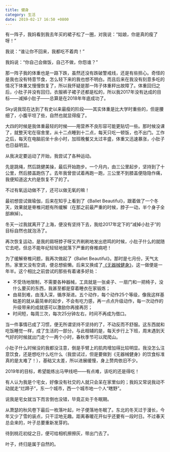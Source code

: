 ```yaml
---
title: 健身
category: 生活
date: 2019-02-17 16:50 +0800
---
```

有一阵子，我妈看到我去年买的裙子松了一圈，对我说：“姑娘，你是真的瘦了呀！”

<!--more-->

我说：“谁让你不回来，我都吃不着肉！”

我妈说：“你自己会做饭，自己不做，你怨谁？”

那一阵子我的体重也是一路下跌，虽然还没有跌破警戒线，还是有些担心。奇怪的是我也没有特意节食，怎么轻下来的我也想不明白。而且后来在我没有刻意多吃的情况下体重又慢慢恢复了，所以我怀疑是那一阵子体重秤出故障了。体重回归之后，小肚子并没有回归，衣服裤子裙子还都是松的，所以我2017年没有达成的目标——减掉小肚子——总算是在2018年年底成功了。

Sky说我现在达到了有史以来最瘦的阶段——其实体重是比大学时重些的，但是腰细了，小腹平坦了些，自然也就显得瘦了。

大四的时候是我体重最轻的时候——用营养不良形容可能更贴切一些。那时候没课了，就整天宅在宿舍里，从十二点睡到十二点，每天只吃一顿饭，也不出门。工作之后，每天在电脑前坐十余小时，加班晚餐又太过丰盛，体重又迅速暴涨，小肚子也日益明显。

从我决定要运动了开始，我尝试了各种运动。

先是跳绳，然后跳健美操，最后开始跑步。一个月内，由三公里起步，坚持到了十公里，然后膝盖跑伤了。去年我曾尝试着再跑一跑，三公里不到膝盖便隐隐作痛，我便知道这大约是恢复不了的了。

不过有氧运动做不了，还可以做无氧的嘛！

最初想尝试做瑜伽，后来在知乎上看到了《Ballet Beautiful》，跟着做了一个冬天，效果就是脊椎问题有所缓解（在那之前最严重的时候，脖子一动，半个身子全部麻掉）。

冬天一过我就离开了上海，便没有坚持下去，我给2017年定下的“减掉小肚子”的目标自然也就泡汤了。

再次恢复运动，是我的肩呀脖子呀又齐刷刷地发出悲鸣的时候，小肚子什么的就随它去吧，但总不能年纪轻轻地就落下严重的脊椎病吧！

为了缓解脊椎问题，我再次做起了《Ballet Beautiful》。那时是七月份，天气太热，家里又没有空调，便总想偷懒。后来又换成了[《无器械健身》](https://www.amazon.cn/dp/B00ZBLQ1QU)，这一做便是一年半。这个相比之前尝试的那些有着诸多好处：

* 不受场地限制，不需要各种器械，工具就是一张桌子、一扇门和一把椅子，没什么要买的东西，我甚至都是穿着睡衣在家锻炼；
* 由易到难，由浅入深，循序渐进。五个动作，每个动作25个等级，像我这样基础差的就从最简单的起步，不会有吃力感，再一点点升级动作，每一次动作的升级带来的成就感可以激励你再接再厉；
* 时间短，每周三次，每次25分钟左右，时间不再成为借口。

当一件事情已成了习惯，便无所谓坚持不坚持的了，不动反而不舒服。这东西就和吃饭睡觉一样，成了生活的一部分。与此相辅的是，每天步行上下班，周末遇到天气好的时候就出门走个一两个小时，春秋季节可以爬爬山。

小肚子什么时候没的我都没注意，倒是手臂上的肌肉增加得比较明显。我没怎么注意饮食，还是想吃什么吃什么（我尝试过，但是要做到《无器械健身》的饮食标准真的是太难了！），基础又太差，所以进展缓慢，身上赘肉依旧不少。

2019年的目标，希望能练出马甲线吧——有点难，该吃的还是得吃！

有人认为我是个宅女，好像没有社交的人就只会呆在家里似的；我妈又常说我动不动就走“烂蹄子”，东一个城市，西一个城市地一个人“瞎野”。

说我是宅女就当下而言倒也没错，毕竟正处于冬眠期。

从萧瑟的秋风卷下最后一枚落叶起，叶子便落地冬眠了。东北的冬天过于漫长，今年又少了雪的装点，只干涩地无趣。距离春暖花开似乎还要有一段时日。不过春天总会来的，叶子总要重新发芽的。

待到桃花初绽之日，便可给相机擦擦灰，带出门去了。

叶子，终归是属于自然的。

